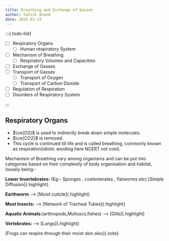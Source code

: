 ```yaml
---
title: Breathing and Exchange of Gasses 
author: Satvik Anand
date: 2025-01-13
---
```


:::{.todo-list}

- [ ] Respiratory Organs
  - [ ] Human respiratory System
- [ ] Mechanism of Breathing
  - [ ] Respiratory Volumes and Capacities
- [ ] Exchange of Gasses
- [ ] Transport of Gasses
  - [ ] Transport of Oxygen
  - [ ] Transport of Carbon Dioxide
- [ ] Regulation of Respiration
- [ ] Disorders of Respiratory System

:::

## Respiratory Organs

- $\ce{O2}$ is used to indirectly break down simple molecules.
- $\ce{CO2}$ is removed.
- This cycle is continued till life and is called breathing, commonly known as respiration(idiotic wording here NCERT not cool).

Mechanism of Breathing vary among organisms and can be put into categories based on their complexity of body organisation and habitat, loosely being:-

**Lower Invertebrates:** (Eg:- Sponges , coelenterates , flatworms etc) [Simple Diffusion]{.highlight}.

**Earthworm** ⟶ [Moist cuticle]{.highlight}

**Most Insects:** ⟶ [Network of Tracheal Tubes]{.highlight}

**Aquatic Animals:**(arthropods,Molluscs,fishes) ⟶ [Gills]{.highlight}

**Vertebrates:** ⟶ [Lungs]{.highlight}

[Frogs can respire through their moist skin also]{.note}
